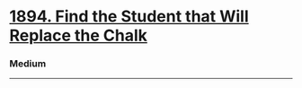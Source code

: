 # [1894. Find the Student that Will Replace the Chalk](https://leetcode.com/problems/find-the-student-that-will-replace-the-chalk/)
### Medium
----
